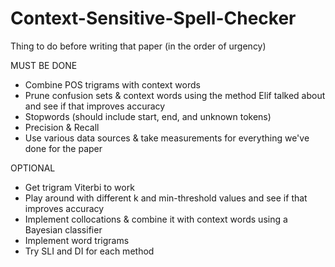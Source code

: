# Context-Sensitive-Spell-Checker

Thing to do before writing that paper (in the order of urgency)

MUST BE DONE
- Combine POS trigrams with context words
- Prune confusion sets & context words using the method Elif talked about and see if that
   improves accuracy
- Stopwords (should include start, end, and unknown tokens)
- Precision & Recall
- Use various data sources & take measurements for everything we've done for the paper

OPTIONAL
- Get trigram Viterbi to work
- Play around with different k and min-threshold values and see if that
  improves accuracy
- Implement collocations & combine it with context words using a Bayesian
  classifier
- Implement word trigrams
- Try SLI and DI for each method
